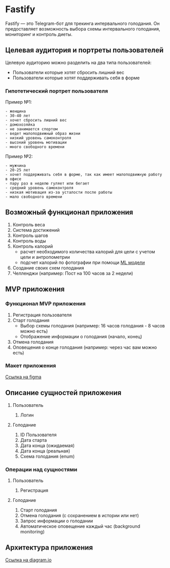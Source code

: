 # Fastify
Fastify — это Telegram-бот для трекинга интервального голодания.
Он предоставляет возможность выбора схемы интервального голодания, мониторинг и контроль диеты.

## Целевая аудитория и портреты пользователей
Целевую аудиторию можно разделить на два типа пользователей:

* Пользователи которые хотят сбросить лишний вес
* Пользователи которые хотят поддерживать себя в форме

### Гипотетический портрет пользователя
Пример №1:

    - женщина
    - 30-40 лет
    - хочет сбросить лишний вес
    - домохозяйка
    - не занимается спортом
    - ведет малоподвижный образ жизни
    - низкий уровень самоконтроля
    - высокий уровень мотивации
    - много свободного времени

Пример №2:

    - мужчина
    - 20-25 лет
    - хочет поддерживать себя в форме, так как имеет малоподвижную работу в офисе
    - пару раз в неделю гуляет или бегает
    - средний уровень самоконтроля
    - низкая мотивация из-за усталости после работы
    - мало свободного времени

## Возможный функционал приложения
1. Контроль веса
2. Система достижений
3. Контроль шагов
4. Контроль воды
5. Контроль калорий
    - расчет необходимого количества калорий для цели с учетом цели и антропометрии
    - подсчет калорий по фотографии при помощи [ML модели](https://github.com/vinayaksable2399/Food-Calories-Estimation-Using-Image-Processing)
6. Создание своих схем голодания
7. Челленджи (например: Пост на 100 часов за 2 недели)

## MVP приложения

### Функционал MVP приложения
1. Регистрация пользователя
2. Старт голодания
   - Выбор схемы голодания (например: 16 часов голодания - 8 часов можно есть)
   - Отображение информации о голодания (начало, конец)
3. Отмена голодания
4. Оповещения о конце голодания (например: через час вам можно есть)

### Макет приложения
[Ссылка на figma](https://www.figma.com/file/9buL30o0h1Qq3MAfygdXa7/Mazekine-_-Telegram-Bot-Components-_-1.0?type=design&node-id=1%3A2408&mode=design&t=xunagKkdyAj54Tg2-1)

## Описание сущностей приложения
1. Пользователь
   1. Логин

2. Голодание
   1. ID Пользователя
   2. Дата старта
   3. Дата конца (ожидаемая)
   4. Дата конца (реальная)
   5. Схема голодания (enum)

### Операции над сущностями
1. Пользователь
   1. Регистрация

2. Голодание
   1. Старт голодания
   2. Отмена голодания (с сохранением в истории или нет)
   3. Запрос информации о голодании
   4. Автоматическое оповещение каждый час (background monitoring)

## Архитектура приложения

[Ссылка на diagram.io](https://drive.google.com/file/d/1_CpfGtI-OyHfOKlvD5KI6JxCz-kyD0mi/view?usp=sharing)